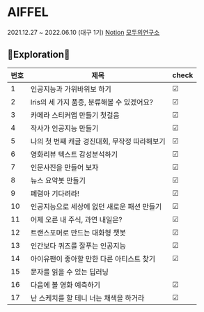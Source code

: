 # AIFFEL

2021.12.27 ~ 2022.06.10 (대구 1기)
[Notion](https://www.notion.so/modulabs/AIFFEL-1-2021-2022-04c5979e8f1a4757a17e76337b778b4c)
[모두의연구소](https://modulabs.co.kr/)

## 🌟Exploration🌟
|번호|제목|check|
|---|---|---|
|1|인공지능과 가위바위보 하기|☑|
|2|lris의 세 가지 품종, 분류해볼 수 있겠어요?|☑|
|3|카메라 스티커앱 만들기 첫걸음|☑|
|4|작사가 인공지능 만들기|☑|
|5|나의 첫 번째 캐글 경진대회, 무작정 따라해보기|☑|
|6|영화리뷰 텍스트 감성분석하기|☑|
|7|인문사진을 만들어 보자|☑|
|8|뉴스 요약봇 만들기|☑|
|9|폐렴아 기다려라!|☑|
|10|인공지능으로 세상에 없던 새로운 패션 만들기|☑|
|11|어제 오른 내 주식, 과연 내일은?|☑|
|12|트랜스포머로 만드는 대화형 챗봇|☑|
|13|인간보다 퀴즈를 잘푸는 인공지능|☑|
|14|아이유팬이 좋아할 만한 다른 아티스트 찾기|☑|
|15|문자를 읽을 수 있는 딥러닝||
|16|다음에 볼 영화 예측하기|☑|
|17|난 스케치를 할 테니 너는 채색을 하거라|☑|

